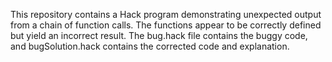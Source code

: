 This repository contains a Hack program demonstrating unexpected output from a chain of function calls. The functions appear to be correctly defined but yield an incorrect result. The bug.hack file contains the buggy code, and bugSolution.hack contains the corrected code and explanation.